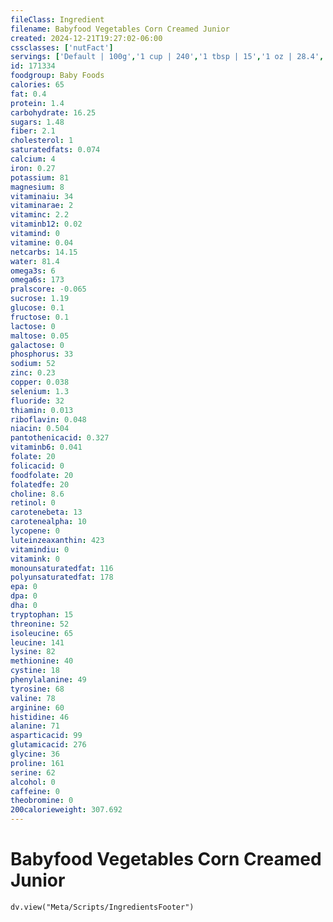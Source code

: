 ```yaml
---
fileClass: Ingredient
filename: Babyfood Vegetables Corn Creamed Junior
created: 2024-12-21T19:27:02-06:00
cssclasses: ['nutFact']
servings: ['Default | 100g','1 cup | 240','1 tbsp | 15','1 oz | 28.4','1 jar | 170','1 jar heinz junior-3 (6 oz) | 170']
id: 171334
foodgroup: Baby Foods
calories: 65
fat: 0.4
protein: 1.4
carbohydrate: 16.25
sugars: 1.48
fiber: 2.1
cholesterol: 1
saturatedfats: 0.074
calcium: 4
iron: 0.27
potassium: 81
magnesium: 8
vitaminaiu: 34
vitaminarae: 2
vitaminc: 2.2
vitaminb12: 0.02
vitamind: 0
vitamine: 0.04
netcarbs: 14.15
water: 81.4
omega3s: 6
omega6s: 173
pralscore: -0.065
sucrose: 1.19
glucose: 0.1
fructose: 0.1
lactose: 0
maltose: 0.05
galactose: 0
phosphorus: 33
sodium: 52
zinc: 0.23
copper: 0.038
selenium: 1.3
fluoride: 32
thiamin: 0.013
riboflavin: 0.048
niacin: 0.504
pantothenicacid: 0.327
vitaminb6: 0.041
folate: 20
folicacid: 0
foodfolate: 20
folatedfe: 20
choline: 8.6
retinol: 0
carotenebeta: 13
carotenealpha: 10
lycopene: 0
luteinzeaxanthin: 423
vitamindiu: 0
vitamink: 0
monounsaturatedfat: 116
polyunsaturatedfat: 178
epa: 0
dpa: 0
dha: 0
tryptophan: 15
threonine: 52
isoleucine: 65
leucine: 141
lysine: 82
methionine: 40
cystine: 18
phenylalanine: 49
tyrosine: 68
valine: 78
arginine: 60
histidine: 46
alanine: 71
asparticacid: 99
glutamicacid: 276
glycine: 36
proline: 161
serine: 62
alcohol: 0
caffeine: 0
theobromine: 0
200calorieweight: 307.692
---
```


# Babyfood Vegetables Corn Creamed Junior

```dataviewjs
dv.view("Meta/Scripts/IngredientsFooter")
```